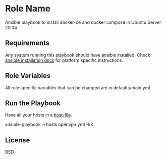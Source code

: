 Role Name
=========

Ansible playbook to install docker-ce and docker compose in Ubuntu Server 20.04

Requirements
------------

Any system running this playbook should have ansible installed. Check [ansible installation docs](https://docs.ansible.com/ansible/latest/installation_guide/intro_installation.html) for platform specific instructions.

Role Variables
--------------

All role specific variables that can be changed are in defaults/main.yml

Run the Playbook
----------------

Have all your hosts in a [host-file](https://docs.ansible.com/ansible/latest/user_guide/intro_inventory.html).

ansible-playbook -i hosts openvpn.yml -kK

License
-------

BSD
